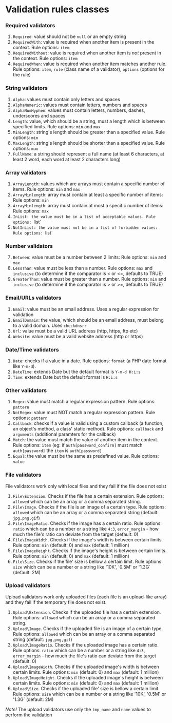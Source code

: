 # Validation rules classes

### Required validators
1. `Required`: value should not be `null` or an empty string
2. `RequiredWith`: value is required when another item is present in the context. Rule options: `item`
3. `RequiredWithout`: value is required when another item is *not* present in the context. Rule options: `item`
4. `RequiredWhen`: value is required when another item matches another rule. Rule options: `item`, `rule` (class name of a validator), `options` (options for the rule)

### String validators
1. `Alpha`: values must contain only letters and spaces
2. `AlphaNumeric`: values must contain letters, numbers and spaces
3. `AlphaNumHyphen`: values must contain letters, numbers, dashes, underscores and spaces
4. `Length`: value, which should be a string, must a length which is between specified limits. Rule options: `min` and `max`
5. `MinLength`: string's length should be greater than a specified value. Rule options: `min`
6. `MaxLength`: string's length should be shorter than a specified value. Rule options: `max`
7. `FullName`: a string should represent a full name (at least 6 characters, at least 2 word, each word at least 2 characters long)

### Array validators
1. `ArrayLength`: values which are arrays must contain a specific number of items. Rule options: `min` and `max`
2. `ArrayMinlength`: array must contain at least a specific number of items: Rule options: `min`
3. `ArrayMinlength`: array must contain at most a specific number of items: Rule options: `max`
4. `InList: the value must be in a list of acceptable values. Rule options: `list`
5. `NotInList: the value must not be in a list of forbidden values: Rule options: `list`

### Number validators
7. `Between`: value must be a number between 2 limits: Rule options: `min` and `max`
8. `LessThan`: value must be less than a number. Rule options: `max` and `inclusive` (to determine if the comparator is < or <=, defaults to TRUE)
9. `GreaterThan`: value must be greater than a number. Rule options: `min` and `inclusive` (to determine if the comparator is > or >=, defaults to TRUE)

### Email/URLs validators
1. `Email`: value must be an email address. Uses a regular expression for validation
2. `EmailDomain`: the value, which should be an email address, must belong to a valid domain. Uses `checkdnsrr`
3. `Url`: value must be a valid URL address (http, https, ftp etc)
4. `Website`: value must be a valid website address (http or https)

### Date/Time validators
1. `Date`: checks if a value in a date. Rule options: `format` (a PHP date format like `Y-m-d`).
2. `DateTime`: extends Date but the default format is `Y-m-d H:i:s`
3. `Time`: extends Date but the default format is `H:i:s`

### Other validators
1. `Regex`: value must match a regular expression pattern.  Rule options: `pattern`
2. `NotRegex`: value must NOT match a regular expression pattern.  Rule options: `pattern`
3. `Callback`: checks if a value is valid using a custom callback (a function, an object's method, a class' static method).  Rule options: `callback` and `arguments` (additional paramters for the callback)
4. `Match`: the value must match the value of another item in the context. Rule options: `item` (eg: if `auth[password_confirm]` must match `auth[password]` the `item` is `auth[password]`
5. `Equal`: the value must be the same as predefined value. Rule options: `value`

### File validators
File validators work only with local files and they fail if the file does not exist
1. `File\Extension`. Checks if the file has a certain extension. Rule options: `allowed` which can be an array or a comma separated string.
2. `File\Image`. Checks if the file is an image of a certain type. Rule options: `allowed` which can be an array or a comma separated string (default: `jpg,png,gif`)
3. `File\ImageRatio`. Checks if the image has a certain ratio. Rule options: `ratio` which can be a number or a string like `4:3`, `error_margin` - how much the file's ratio can deviate from the target (default: 0)
4. `File\ImageWidth`. Checks if the image's width is between certain limits. Rule options: `min` (default: 0) and `max` (default: 1 million)
5. `File\ImageHeight`. Checks if the image's height is between certain limits. Rule options: `min` (default: 0) and `max` (default: 1 million)
6. `File\Size`. Checks if the file' size is bellow a certain limit. Rule options: `size` which can be a number or a string like '10K', '0.5M' or '1.3G` (default: 2M)

### Upload validators
Upload validators work only uploaded files (each file is an upload-like array) and they fail if the temporary file does not exist.
1. `Upload\Extension`. Checks if the uploaded file has a certain extension. Rule options: `allowed` which can be an array or a comma separated string.
2. `Upload\Image`. Checks if the uploaded file is an image of a certain type. Rule options: `allowed` which can be an array or a comma separated string (default: `jpg,png,gif`)
3. `Upload\ImageRatio`. Checks if the uploaded image has a certain ratio. Rule options: `ratio` which can be a number or a string like `4:3`, `error_margin` - how much the file's ratio can deviate from the target (default: 0)
4. `Upload\ImageWidth`. Checks if the uploaded image's width is between certain limits. Rule options: `min` (default: 0) and `max` (default: 1 million)
5. `Upload\ImageHeight`. Checks if the uploaded image's height is between certain limits. Rule options: `min` (default: 0) and `max` (default: 1 million)
6. `Upload\Size`. Checks if the uploaded file' size is bellow a certain limit. Rule options: `size` which can be a number or a string like '10K', '0.5M' or '1.3G` (default: 2M)

*Note!* The upload validators use only the `tmp_name` and `name` values to perform the validation